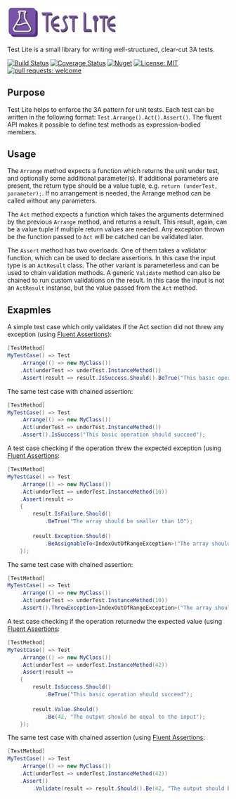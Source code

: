 <img src="https://raw.githubusercontent.com/balazs-kis/test-lite/master/Logo/logo-title.png" width="50%">

Test Lite is a small library for writing well-structured, clear-cut 3A tests.

[![Build Status](https://travis-ci.org/balazs-kis/test-lite.svg?branch=master)](https://travis-ci.org/balazs-kis/test-lite)
[![Coverage Status](https://coveralls.io/repos/github/balazs-kis/test-lite/badge.svg?branch=master)](https://coveralls.io/github/balazs-kis/test-lite?branch=master)
[![Nuget](https://img.shields.io/nuget/v/TestLite)](https://www.nuget.org/packages/TestLite)
[![License: MIT](https://img.shields.io/badge/License-MIT-yellow.svg)](https://opensource.org/licenses/MIT)
[![pull requests: welcome](https://img.shields.io/badge/pull%20requests-welcome-brightgreen)](https://github.com/balazs-kis/redis-lite/fork)


## Purpose

Test Lite helps to enforce the 3A pattern for unit tests. Each test can be written in the following format: `Test.Arrange().Act().Assert()`. The fluent API makes it possible to define test methods as expression-bodied members.


## Usage

The `Arrange` method expects a function which returns the unit under test, and optionally some additional parameter(s). If additional parameters are present, the return type should be a value tuple, e.g. `return (underTest, parameter);`. If no arrangement is needed, the Arrange method can be called without any parameters.

The `Act` method expects a function which takes the arguments determined by the previous `Arrange` method, and returns a result. This result, again, can be a value tuple if multiple return values are needed. Any exception thrown be the function passed to `Act` will be catched can be validated later.

The `Assert` method has two overloads. One of them takes a validator function, which can be used to declare assertions. In this case the input type is an `ActResult` class. The other variant is parameterless and can be used to chain validation methods. A generic `Validate` method can also be chained to run custom validations on the result. In this case the input is not an `ActResult` instanse, but the value passed from the `Act` method.


## Exapmles

A simple test case which only validates if the Act section did not threw any exception (using [Fluent Assertions](https://fluentassertions.com/)):
```csharp
[TestMethod]
MyTestCase() => Test
    .Arrange(() => new MyClass())
    .Act(underTest => underTest.InstanceMethod())
    .Assert(result => result.IsSuccess.Should().BeTrue("This basic operation should succeed"));
```

The same test case with chained assertion:
```csharp
[TestMethod]
MyTestCase() => Test
    .Arrange(() => new MyClass())
    .Act(underTest => underTest.InstanceMethod())
    .Assert().IsSuccess("This basic operation should succeed");
```

A test case checking if the operation threw the expected exception (using [Fluent Assertions](https://fluentassertions.com/):
```csharp
[TestMethod]
MyTestCase() => Test
    .Arrange(() => new MyClass())
    .Act(underTest => underTest.InstanceMethod(10))
    .Assert(result => 
    {
        result.IsFailure.Should()
            .BeTrue("The array should be smaller than 10");

        result.Exception.Should()
            .BeAssignableTo<IndexOutOfRangeException>("The array should be smaller than 10");
    });
```

The same test case with chained assertion:
```csharp
[TestMethod]
MyTestCase() => Test
    .Arrange(() => new MyClass())
    .Act(underTest => underTest.InstanceMethod(10))
    .Assert().ThrewException<IndexOutOfRangeException>("The array should be smaller than 10");
```

A test case checking if the operation returnedw the expected value (using [Fluent Assertions](https://fluentassertions.com/):
```csharp
[TestMethod]
MyTestCase() => Test
    .Arrange(() => new MyClass())
    .Act(underTest => underTest.InstanceMethod(42))
    .Assert(result => 
    {
        result.IsSuccess.Should()
            .BeTrue("This basic operation should succeed");

        result.Value.Should()
            .Be(42, "The output should be equal to the input");
    });
```

The same test case with chained assertion (using [Fluent Assertions](https://fluentassertions.com/):
```csharp
[TestMethod]
MyTestCase() => Test
    .Arrange(() => new MyClass())
    .Act(underTest => underTest.InstanceMethod(42))
    .Assert()
        .Validate(result => result.Should().Be(42, "The output should be equal to the input"));
```
